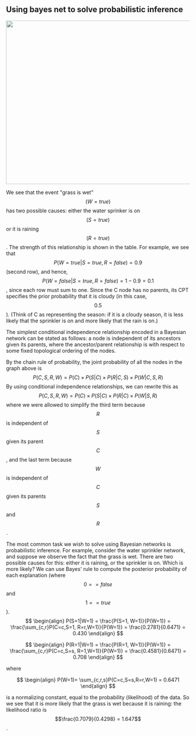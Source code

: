 ## Using bayes net to solve probabilistic inference


<img src="/assets/image03.gif" width="538" height="447" />


We see that the event "grass is wet" $$(W=true)$$ has two possible causes: either the water sprinker is on $$(S=true)$$ or it is raining $$(R=true)$$. The strength of this relationship is shown in the table. For example, we see that $$P(W=true | S=true, R=false) = 0.9$$ (second row), and hence, $$P(W=false | S=true, R=false) = 1 - 0.9 = 0.1$$, since each row must sum to one. Since the C node has no parents, its CPT specifies the prior probability that it is cloudy (in this case, $$0.5$$). (Think of C as representing the season: if it is a cloudy season, it is less likely that the sprinkler is on and more likely that the rain is on.)

The simplest conditional independence relationship encoded in a Bayesian network can be stated as follows: a node is independent of its ancestors given its parents, where the ancestor/parent relationship is with respect to some fixed topological ordering of the nodes.

By the chain rule of probability, the joint probability of all the nodes in the graph above is
$$P(C, S, R, W) = P(C) \times P(S|C) \times P(R|C,S) \times P(W|C,S,R)$$
By using conditional independence relationships, we can rewrite this as
$$P(C, S, R, W) = P(C) \times P(S|C) \times P(R|C) \times P(W|S,R)$$
where we were allowed to simplify the third term because $$R$$ is independent of $$S$$ given its parent $$C$$, and the last term because $$W$$ is independent of $$C$$ given its parents $$S$$ and $$R$$.

The most common task we wish to solve using Bayesian networks is probabilistic inference. For example, consider the water sprinkler network, and suppose we observe the fact that the grass is wet. There are two possible causes for this: either it is raining, or the sprinkler is on. Which is more likely? We can use Bayes' rule to compute the posterior probability of each explanation (where $$0==false$$ and $$1==true$$).
$$
\begin{align}
P(S=1|W=1) = \frac{P(S=1, W=1)}{P(W=1)} = \frac{\sum_{c,r}P(C=c,S=1, R=r,W=1)}{P(W=1)} = \frac{0.2781}{0.6471} = 0.430
\end{align}
$$
 
 
$$
\begin{align}
P(R=1|W=1) = \frac{P(R=1, W=1)}{P(W=1)} = \frac{\sum_{c,r}P(C=c,S=s, R=1,W=1)}{P(W=1)} = \frac{0.4581}{0.6471} = 0.708
\end{align}
$$


where 

$$
\begin{align}
P(W=1)= \sum_{c,r,s}P(C=c,S=s,R=r,W=1) = 0.6471
\end{align}
$$

is a normalizing constant, equal to the probability (likelihood) of the data. So we see that it is more likely that the grass is wet because it is raining: the likelihood ratio is $$\frac{0.7079}{0.4298} = 1.647$$.